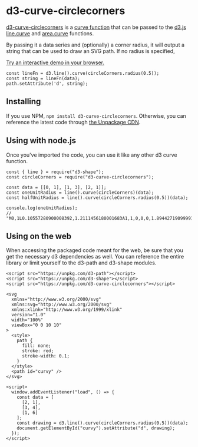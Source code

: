 # d3-curve-circlecorners

[d3-curve-circlecorners](https://github.com/carpiediem/d3-curve-circlecorners/tree/master) is a [curve function](https://github.com/d3/d3-shape/blob/v1.3.7/README.md#curves) that can be passed to the [d3.js](https://d3js.org/) [line.curve](https://github.com/d3/d3-shape/blob/v1.3.7/README.md#line_curve) and [area.curve](https://github.com/d3/d3-shape/blob/v1.3.7/README.md#area_curve) functions.

By passing it a data series and (optionally) a corner radius, it will output a string that can be used to draw an SVG path. If no radius is specified,

[Try an interactive demo in your browser.](https://observablehq.com/@carpiediem/svg-paths-with-circular-corners)

```
const lineFn = d3.line().curve(circleCorners.radius(0.5));
const string = lineFn(data);
path.setAttribute('d', string);
```

## Installing

If you use NPM, `npm install d3-curve-circlecorners`. Otherwise, you can reference the latest code through [the Unpackage CDN](https://unpkg.com/d3-curve-circlecorners).

## Using with node.js

Once you've imported the code, you can use it like any other d3 curve function.

```
const { line } = require("d3-shape");
const circleCorners = require("d3-curve-circlecorners");

const data = [[0, 1], [1, 3], [2, 1]];
const oneUnitRadius = line().curve(circleCorners)(data);
const halfUnitRadius = line().curve(circleCorners.radius(0.5))(data);

console.log(oneUnitRadius);
// "M0,1L0.10557280900008392,1.2111456180001683A1,1,0,0,0,1.8944271909999157,1.2111456180001683L2,1"
```

## Using on the web

When accessing the packaged code meant for the web, be sure that you get the necessary d3 dependencies as well. You can reference the entire library or limit yourself to the d3-path and d3-shape modules.

```
<script src="https://unpkg.com/d3-path"></script>
<script src="https://unpkg.com/d3-shape"></script>
<script src="https://unpkg.com/d3-curve-circlecorners"></script>

<svg
  xmlns="http://www.w3.org/2000/svg"
  xmlns:svg="http://www.w3.org/2000/svg"
  xmlns:xlink="http://www.w3.org/1999/xlink"
  version="1.0"
  width="100%"
  viewBox="0 0 10 10"
>
  <style>
    path {
      fill: none;
      stroke: red;
      stroke-width: 0.1;
    }
  </style>
  <path id="curvy" />
</svg>

<script>
  window.addEventListener("load", () => {
    const data = [
      [2, 1],
      [3, 4],
      [1, 6]
    ];
    const drawing = d3.line().curve(circleCorners.radius(0.5))(data);
    document.getElementById("curvy").setAttribute("d", drawing);
  });
</script>

```
